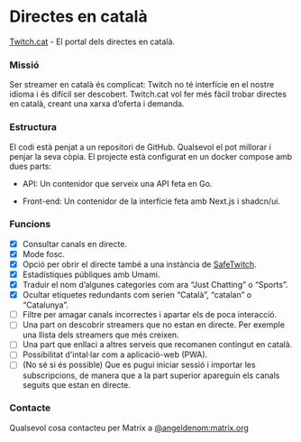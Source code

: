# Directes en català
 
[Twitch.cat](https://twitch.cat/) - El portal dels directes en català.

### Missió

Ser streamer en català és complicat: Twitch no té interfície en el nostre idioma i és difícil ser descobert. Twitch.cat vol fer més fàcil trobar directes en català, creant una xarxa d’oferta i demanda.

### Estructura

El codi està penjat a un repositori de GitHub. Qualsevol el pot millorar i penjar la seva còpia. El projecte està configurat en un docker compose amb dues parts:

- API: Un contenidor que serveix una API feta en Go.

- Front-end: Un contenidor de la interfície feta amb Next.js i shadcn/ui.

### Funcions

- [x] Consultar canals en directe.
- [x] Mode fosc.
- [x] Opció per obrir el directe també a una instància de [SafeTwitch](https://codeberg.org/SafeTwitch/safetwitch).
- [x] Estadístiques públiques amb Umami.
- [x] Traduir el nom d’algunes categories com ara “Just Chatting” o “Sports”.
- [x] Ocultar etiquetes redundants com serien “Català”, “catalan” o “Catalunya”.
- [ ] Filtre per amagar canals incorrectes i apartar els de poca interacció.
- [ ] Una part on descobrir streamers que no estan en directe. Per exemple una llista dels streamers que més creixen.
- [ ] Una part que enllaci a altres serveis que recomanen contingut en català.
- [ ] Possibilitat d'intal·lar com a aplicació-web (PWA).
- [ ] (No sé si és possible) Que es pugui iniciar sessió i importar les subscripcions, de manera que a la part superior apareguin els canals seguits que estan en directe.

### Contacte

Qualsevol cosa contacteu per Matrix a [@angeldenom:matrix.org](https://matrix.to/#/@angeldenom:matrix.org)